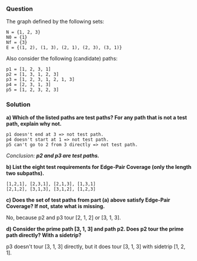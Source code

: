 ### Question
The graph defined by the following sets:
```
N = {1, 2, 3}
N0 = {1}
Nf = {3}
E = {(1, 2), (1, 3), (2, 1), (2, 3), (3, 1)}
```
Also consider the following (candidate) paths:
```
p1 = [1, 2, 3, 1]
p2 = [1, 3, 1, 2, 3]
p3 = [1, 2, 3, 1, 2, 1, 3]
p4 = [2, 3, 1, 3]
p5 = [1, 2, 3, 2, 3]
```
### Solution

**a) Which of the listed paths are test paths? For any path that is not a test path, explain why not.**
```
p1 doesn't end at 3 => not test path.
p4 doesn't start at 1 => not test path.
p5 can't go to 2 from 3 directly => not test path.
```
*Conclusion: **p2 and p3 are test paths.***

**b) List the eight test requirements for Edge-Pair Coverage (only the length two subpaths).**
```
[1,2,1], [2,3,1], [2,1,3], [1,3,1]
[2,1,2], [3,1,3], [3,1,2], [1,2,3]
```
**c) Does the set of test paths from part (a) above satisfy Edge-Pair Coverage? If not, state what is missing.**

No, because p2 and p3 tour [2, 1, 2] or [3, 1, 3].

**d) Consider the prime path [3, 1, 3] and path p2. Does p2 tour the prime path directly? With a sidetrip?**

p3 doesn't tour [3, 1, 3] directly, but it does tour [3, 1, 3] with sidetrip [1, 2, 1].
